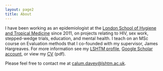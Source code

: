 ```yaml
---
layout: page2
title: About
---
```


I have been working as an epidemiologist at the [London School of Hygiene and Tropical Medicine](https://www.lshtm.ac.uk) since  2011, on projects relating to HIV, sex work, stepped-wedge trials, education, and mental health. I teach on an MSc course on Evaluation methods that I co-founded with my supervisor, James Hargreaves. For more information see my [LSHTM profile](https://www.lshtm.ac.uk/aboutus/people/davey.calum), [Google Scholar account](https://scholar.google.co.uk/citations?user=pm4eXUEAAAAJ&hl=en), or view my [CV](cv.pdf) (pdf).

Please feel free to contact me at [calum.davey@lshtm.ac.uk](calum.davey@lshtm.ac.uk).